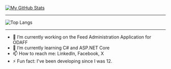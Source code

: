 [![My GitHub Stats](https://github-readme-stats.vercel.app/api?username=odaff-bryceam&show_icons=true&theme=synthwave)](https://github.com/odaff-bryceam/github-readme-stats)

---

![Top Langs](https://github-readme-stats.vercel.app/api/top-langs/?username=odaff-bryceam&hide_progress=false)

---

- 🔭 I’m currently working on the Feed Administration Application for ODAFF
- 🌱 I’m currently learning C# and ASP.NET Core
- 📫 How to reach me: LinkedIn, Facebook, X
- ⚡ Fun fact: I've been developing since I was 12.
